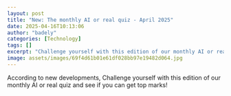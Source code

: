 ```yaml
---
layout: post
title: "New: The monthly AI or real quiz - April 2025"
date: 2025-04-16T10:13:06
author: "badely"
categories: [Technology]
tags: []
excerpt: "Challenge yourself with this edition of our monthly AI or real quiz and see if you can get top marks!"
image: assets/images/69f4d61b01e61df028bb97e19482d064.jpg
---
```


According to new developments, Challenge yourself with this edition of our monthly AI or real quiz and see if you can get top marks!

